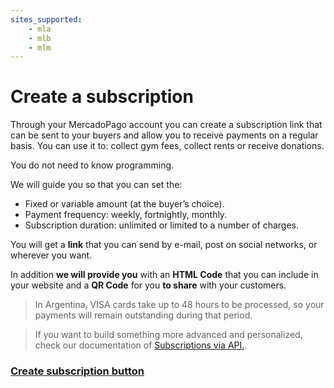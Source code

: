 ```yaml
---
sites_supported:
    - mla
    - mlb
    - mlm
---
```


# Create a subscription

Through your MercadoPago account you can create a subscription link that can be sent to your buyers and allow you to receive payments on a regular basis. You can use it to: collect gym fees, collect rents or receive donations.

You do not need to know programming.

We will guide you so that you can set the:

* Fixed or variable amount (at the buyer’s choice).
* Payment frequency: weekly, fortnightly, monthly.
* Subscription duration: unlimited or limited to a number of charges.

You will get a **link** that you can send by e-mail, post on social networks, or wherever you want.

In addition **we will provide you** with an **HTML Code** that you can include in your website and a **QR Code** for you **to share** with your customers.

>In Argentina, VISA cards take up to 48 hours to be processed, so your payments will remain outstanding during that period.

>If you want to build something more advanced and personalized, check our documentation of [Subscriptions via API.](/guides/subscriptions/api/introduction.es.md).

### [Create subscription button](https://www.mercadopago.com.ar/subscription-plans/create)
